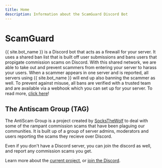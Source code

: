```yaml
---
title: Home
description: Information about the ScamGuard Discord Bot
---
```


# ScamGuard

{{ site.bot_name }} is a Discord bot that acts as a firewall for your server. It uses a shared ban list that is built off user submissions and bans users that propigate commission scams on Discord. With this shared network, we are able to take out and prevent scammers from entering your server to harass your users. When a scammer appears in one server and is reported, all servers using {{ site.bot_name }} will end up also banning the scammer as well. To prevent against misuse, all bans are verified with a trusted team and are available via a webhook which you can set up for your server. To read more, [click here](/about)!

## The Antiscam Group (TAG)

The AntiScam Group is a project created by [SocksTheWolf](https://wolf.stream) to deal with some of the rampant commission scams that have been plaguing our communities. It is built up of a group of server admins, moderators and users reporting the scams they recieve over Discord.

Even if you don't have a Discord server, you can join the discord as well, and report any commission scams you get.

Learn more about the [current project](/bot), or [join the Discord](/discord).

